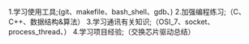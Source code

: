 1.学习使用工具;(git、makefile、bash_shell、gdb、)
2.加强编程练习;（C、C++、数据结构&算法）
3.学习通讯有关知识;（OSI_7、socket、process_thread、）
4.学习项目经验;（交换芯片驱动总结）
